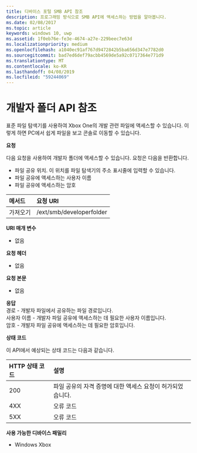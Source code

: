 ```yaml
---
title: 디바이스 포털 SMB API 참조
description: 프로그래밍 방식으로 SMB API에 액세스하는 방법을 알아봅니다.
ms.date: 02/08/2017
ms.topic: article
keywords: windows 10, uwp
ms.assetid: 1f0eb76e-fe3e-4674-a27e-229beec7e63d
ms.localizationpriority: medium
ms.openlocfilehash: a1040ec91af767d9472842b5ba656d347e7782d0
ms.sourcegitcommit: bad7ed6def79acbb4569de5a92c0717364e771d9
ms.translationtype: MT
ms.contentlocale: ko-KR
ms.lasthandoff: 04/08/2019
ms.locfileid: "59244069"
---
```

# <a name="developer-folder-api-reference"></a>개발자 폴더 API 참조

표준 파일 탐색기를 사용하여 Xbox One의 개발 관련 파일에 액세스할 수 있습니다. 이렇게 하면 PC에서 쉽게 파일을 보고 콘솔로 이동할 수 있습니다.

**요청**

다음 요청을 사용하여 개발자 폴더에 액세스할 수 있습니다. 요청은 다음을 반환합니다.

* 파일 공유 위치. 이 위치를 파일 탐색기의 주소 표시줄에 입력할 수 있습니다.
* 파일 공유에 액세스하는 사용자 이름
* 파일 공유에 액세스하는 암호

메서드      | 요청 URI
:------     | :-----
가져오기 | /ext/smb/developerfolder

**URI 매개 변수**

- 없음

**요청 헤더**

- 없음

**요청 본문**

- 없음

**응답**   
경로 - 개발자 파일에서 공유하는 파일 경로입니다.   
사용자 이름 - 개발자 파일 공유에 액세스하는 데 필요한 사용자 이름입니다.   
암호 - 개발자 파일 공유에 액세스하는 데 필요한 암호입니다.   

**상태 코드**

이 API에서 예상되는 상태 코드는 다음과 같습니다.

HTTP 상태 코드      | 설명
:------     | :-----
200 | 파일 공유의 자격 증명에 대한 액세스 요청이 허가되었습니다.
4XX | 오류 코드
5XX | 오류 코드

**사용 가능한 디바이스 패밀리**

* Windows Xbox
